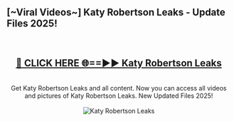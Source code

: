 <h2>[~Viral Videos~] Katy Robertson Leaks - Update Files 2025!</h2>
<br>
<div align="center">
<h2><a href="https://betterlinks.top/A2PfLJ" rel="nofollow">🔴 CLICK HERE 🌐==►► Katy Robertson Leaks</a></h2>
<br>
Get Katy Robertson Leaks and all content. Now you can access all videos and pictures of Katy Robertson Leaks. New Updated Files 2025!
<br>
<br>
<a href="https://betterlinks.top/A2PfLJ" rel="nofollow" data-target="animated-image.originalLink"><img src="https://i.ibb.co.com/WyWwxjT/player-gif2.gif" alt="Katy Robertson Leaks" style="max-width: 100%; display: inline-block;" data-target="animated-image.originalImage"></a>
</div>
<br>
